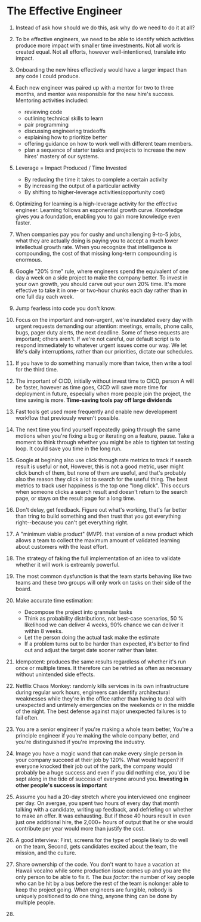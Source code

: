 # The Effective Engineer

1. Instead of ask how should we do this, ask why do we need to do it at all?
2. To be effective engineers, we need to be able to identify which activities produce more impact with smaller time investments. Not all work is created equal. Not all efforts, however well-intentioned, translate into impact. 
3. Onboarding the new hires effectively would have a larger impact than any code I could produce. 
4. Each new engineer was paired up with a mentor for two to three months, and mentor was responsible for the new hire's success. Mentoring activities included:
    - reviewing code
    - outlining technical skills to learn
    - pair programming
    - discussing engineering tradeoffs
    - explaining how to prioritize better
    - offering guidance on how to work well with different team members.
    - plan a sequence of starter tasks and projects to increase the new hires' mastery of our systems. 
5. Leverage = Impact Produced / Time Invested
    - By reducing the time it takes to complete a certain activity
    - By increasing the output of a particular activity
    - By shifting to higher-leverage activities(opportunity cost)

6. Optimizing for learning is a high-leverage activity for the effective engineer. Learning follows an exponential growth curve. Knowledge gives you a foundation, enabling you to gain more knowledge even faster. 
7. When companies pay you for cushy and unchallenging 9-to-5 jobs, what they are actually doing is paying you to accept a much lower intellectual growth rate. When you recognize that intelligence is compounding, the cost of that missing long-term compounding is enormous.
8. Google "20% time" rule, where engineers spend the equivalent of one day a week on a side project to make the company better. To invest in your own growth, you should carve out your own 20% time. It's more effective to take it in one- or two-hour chunks each day rather than in one full day each week.
9. Jump fearless into code you don't know.
10. Focus on the important and non-urgent, we're inundated every day with urgent requests demanding our attention: meetings, emails, phone calls, bugs, pager duty alerts, the next deadline. Some of these requests are important; others aren't. If we're not careful, our default script is to respond immediately to whatever urgent issues come our way. We let life's daily interruptions, rather than our priorities, dictate our schedules. 
11. If you have to do something manually more than twice, then write a tool for the third time.
12. The important of CICD, initially without invest time to CICD, person A will be faster, however as time goes, CICD will save more time for deployment in future, especially when more people join the project, the time saving is more. **Time-saving tools pay off large dividends** 
13. Fast tools get used more frequently and enable new development workflow that previously weren't possible. 
14. The next time you find yourself repeatedly going through the same motions when you're fixing a bug or iterating on a feature, pause. Take a moment to think through whether you might be able to tighten tat testing loop. It could save you time in the long run. 
15. Google at begining also use click through rate metrics to track if search result is useful or not, However, this is not a good metric, user might click bunch of them, but none of them are useful, and that's probably also the reason they click a lot to search for the useful thing. The best metrics to track user happiness is the top one "long click". This occurs when someone clicks a search result and doesn't return to the search page, or stays on the result page for a long time. 
16. Don't delay, get feedback. Figure out what's working, that's far better than tring to build something and then trust that you got everything right--because you can't get everything right.
17. A "minimum viable product" (MVP). that version of a new product which allows a team to collect the maximum amount of validated learning about customers with the least effort. 
18. The strategy of faking the full implementation of an idea to validate whether it will work is extreamly powerful. 
19. The most common dysfunction is that the team starts behaving like two teams and these two groups will only work on tasks on their side of the board. 
20. Make accurate time estimation:
    - Decompose the project into grannular tasks
    - Think as probability distributions, not best-case scenarios, 50 % likelihood we can deliver 4 weeks, 90% chance we can deliver it within 8 weeks. 
    - Let the person doing the actual task make the estimate
    - If a problem turns out to be harder than expected, it's better to find out and adjust the target date sooner rather than later. 
21. Idempotent: produces the same results regardless of whether it's run once or multiple times. It therefore can be retried as often as necessary without unintended side effects.
22. Netflix Chaos Monkey: randomly kills services in its own infrastructure during regular work hours, engineers can identify architectural weaknesses while they're in the office rather than having to deal with unexpected and untimely emergencies on the weekends or in the middle of the night. The best defense against major unexpected failures is to fail often. 
23. You are a senior engineer if you're making a whole team better, You're a principle engineer if you're making the whole company better, and you're distinguished if you're improving the industry.
24. Image you have a magic wand that can make every single person in your company succeed at their job by 120%. What would happen? If everyone knocked their job out of the park, the company would probably be a huge success and even if you did nothing else, you'd be sept along in the tide of success of everyone around you. **Investing in other people's success is important**
25. Assume you had a 20-day stretch where you interviewed one engineer per day. On avergae, you spent two hours of every day that month talking with a candidate, writing up feedback, and defriefing on whether to make an offer. It was exhausting. But if those 40 hours result in even just one additional hire, the 2,000+ hours of output that he or she would contribute per year would more than justify the cost. 
26. A good interview: First, screens for the type of people likely to do well on the team, Second, gets candidates excited about the team, the mission, and the culture. 
27. Share ownership of the code. You don't want to have a vacation at Hawaii vocalno while some production issue comes up and you are the only person to be able to fix it. The *bus factor*: the number of key people who can be hit by a bus before the rest of the team is nolonger able to keep the project going. When engineers are fungible, nobody is uniquely positioned to do one thing, anyone thing can be done by multiple people. 
28. 
